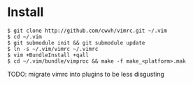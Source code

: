 Install
=======

```
$ git clone http://github.com/cwvh/vimrc.git ~/.vim
$ cd ~/.vim
$ git submodule init && git submodule update
$ ln -s ~/.vim/vimrc ~/.vimrc
$ vim +BundleInstall +qall
$ cd ~/.vim/bundle/vimproc && make -f make_<platform>.mak
```

TODO: migrate vimrc into plugins to be less disgusting
